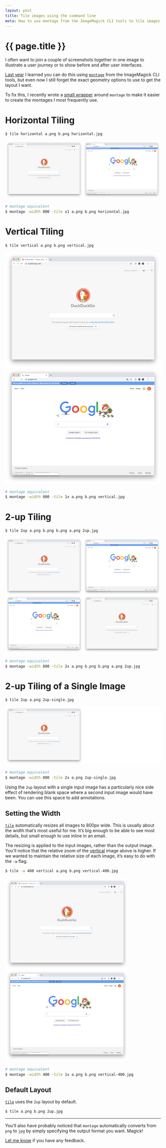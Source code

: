 ```yaml
---
layout: post
title: Tile images using the command line
meta: How to use montage from the ImageMagick CLI tools to tile images in horizontal, vertical and 2up layouts.
---
```


# {{ page.title }}

I often want to join a couple of screenshots together in one image to illustrate a user journey or to show before and after user interfaces.

[Last year](https://twitter.com/_gareth/status/1127500331254984705) I learned you can do this using [`montage`](https://www.imagemagick.org/Usage/montage/) from the ImageMagick CLI tools, but even now I still forget the exact geometry options to use to get the layout I want.

To fix this, I recently wrote a [small wrapper](https://github.com/garethrees/dotfiles/blob/master/bin/tile) around `montage` to make it easier to create the montages I most frequently use.

# Horizontal Tiling

```sh
$ tile horizontal a.png b.png horizontal.jpg
```

![Images tiled horizontally](/images/posts/horizontal.jpg)

```sh
# montage equivalent
$ montage -width 800 -tile x1 a.png b.png horizontal.jpg
```

# Vertical Tiling

```sh
$ tile vertical a.png b.png vertical.jpg
```

![Images tiled vertically](/images/posts/vertical.jpg)

```sh
# montage equivalent
$ montage -width 800 -tile 1x a.png b.png vertical.jpg
```

# 2-up Tiling

```sh
$ tile 2up a.png b.png b.png a.png 2up.jpg
```

![Images tiled 2up](/images/posts/2up.jpg)

```sh
# montage equivalent
$ montage -width 800 -tile 2x a.png b.png b.png a.png 2up.jpg
```

# 2-up Tiling of a Single Image

```sh
$ tile 2up a.png 2up-single.jpg
```

![Single image using 2up layout to give space for annotations](/images/posts/2up-single.jpg)

```sh
# montage equivalent
$ montage -width 800 -tile 2x a.png 2up-single.jpg
```

Using the `2up` layout with a single input image has a particularly nice side effect of rendering blank space where a second input image would have been. You can use this space to add annotations.

## Setting the Width

[`tile`](https://github.com/garethrees/dotfiles/blob/master/bin/tile) automatically resizes all images to 800px wide. This is usually about the width that’s most useful for me. It’s big enough to be able to see most details, but small enough to use inline in an email.

The resizing is applied to the input images, rather than the output image. You'll notice that the relative zoom of the [vertical](#vertical-tiling) image above is higher. If we wanted to maintain the relative size of each image, it’s easy to do with the `-w` flag.

```sh
$ tile -w 400 vertical a.png b.png vertical-400.jpg
```

![Images tiled vertically at 400px wide](/images/posts/vertical-400.jpg)


```sh
# montage equivalent
$ montage -width 400 -tile 1x a.png b.png vertical-400.jpg
```

## Default Layout

[`tile`](https://github.com/garethrees/dotfiles/blob/master/bin/tile) uses the `2up` layout by default.

```sh
$ tile a.png b.png 2up.jpg
```

---

You’ll also have probably noticed that `montage` automatically converts from `png` to `jpg` by simply specifying the output format you want. Magick!

[Let me know](https://twitter.com/_gareth/) if you have any feedback.
